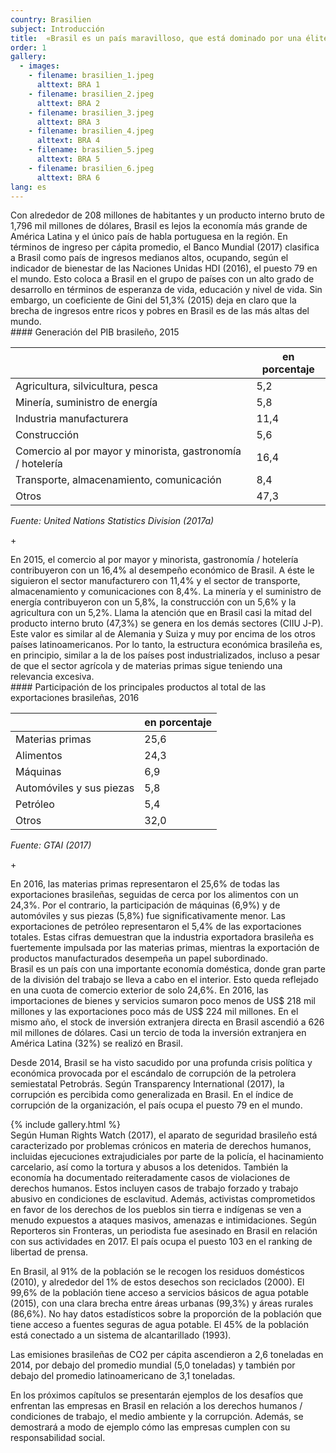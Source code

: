 ```yaml
---
country: Brasilien
subject: Introducción
title:  «Brasil es un país maravilloso, que está dominado por una élite corrupta»
order: 1
gallery:
  - images:
    - filename: brasilien_1.jpeg
      alttext: BRA 1
    - filename: brasilien_2.jpeg
      alttext: BRA 2
    - filename: brasilien_3.jpeg
      alttext: BRA 3
    - filename: brasilien_4.jpeg
      alttext: BRA 4
    - filename: brasilien_5.jpeg
      alttext: BRA 5
    - filename: brasilien_6.jpeg
      alttext: BRA 6
lang: es
---
```

<!-- Text mit Sidestory rechts -->
<div class="has-sidestories-right grid" markdown="1">

<div class="content" markdown="1">
Con alrededor de 208 millones de habitantes y un producto interno bruto de 1,796 mil millones de dólares, Brasil es lejos la economía más grande de América Latina y el único país de habla portuguesa en la región. En términos de ingreso per cápita promedio, el Banco Mundial (2017) clasifica a Brasil como país de ingresos medianos altos, ocupando, según el indicador de bienestar de las Naciones Unidas HDI (2016), el puesto 79 en el mundo. Esto coloca a Brasil en el grupo de países con un alto grado de desarrollo en términos de esperanza de vida, educación y nivel de vida. Sin embargo, un coeficiente de Gini del 51,3% (2015) deja en claro que la brecha de ingresos entre ricos y pobres en Brasil es de las más altas del mundo.
</div>

<div class="sidestory sidestory-right" markdown="1">
#### Generación del PIB brasileño, 2015

 &nbsp; | en porcentaje
 --- | ---
 Agricultura, silvicultura, pesca | 5,2
 Minería, suministro de energía | 5,8
 Industria manufacturera | 11,4
 Construcción | 5,6
 Comercio al por mayor y minorista, gastronomía / hotelería | 16,4
 Transporte, almacenamiento, comunicación | 8,4
 Otros | 47,3

_Fuente: United Nations Statistics Division (2017a)_
<p class="sidestory-toggle"><span>+</span></p>
</div>

<div class="overlay sidestory-right-content content">
<div class="ss-content" markdown="1">
En 2015, el comercio al por mayor y minorista, gastronomía / hotelería contribuyeron con un 16,4% al desempeño económico de Brasil. A éste le siguieron el sector manufacturero con 11,4% y el sector de transporte, almacenamiento y comunicaciones con 8,4%. La minería y el suministro de energía contribuyeron con un 5,8%, la construcción con un 5,6% y la agricultura con un 5,2%. Llama la atención que en Brasil casi la mitad del producto interno bruto (47,3%) se genera en los demás sectores (CIIU J-P). Este valor es similar al de Alemania y Suiza y muy por encima de los otros países latinoamericanos. Por lo tanto, la estructura económica brasileña es, en principio, similar a la de los países post industrializados, incluso a pesar de que el sector agrícola y de materias primas sigue teniendo una relevancia excesiva.
</div>
</div>

</div>


<!-- Text mit Sidestory links -->
<div class="has-sidestories-left grid" markdown="1">

<div class="sidestory sidestory-left" markdown="1">
#### Participación de los principales productos al total de las exportaciones brasileñas, 2016

 &nbsp; | en porcentaje
--- | ---
Materias primas | 25,6
Alimentos | 24,3
Máquinas | 6,9
Automóviles y sus piezas | 5,8
Petróleo | 5,4
Otros | 32,0

_Fuente: GTAI (2017)_

<p class="sidestory-toggle"><span>+</span></p>
</div>

<div class="overlay sidestory-left-content content">
<div class="ss-content" markdown="1">
En 2016, las materias primas representaron el 25,6% de todas las exportaciones brasileñas, seguidas de cerca por los alimentos con un 24,3%. Por el contrario, la participación de máquinas (6,9%) y de automóviles y sus piezas (5,8%) fue significativamente menor. Las exportaciones de petróleo representaron el 5,4% de las exportaciones totales. Estas cifras demuestran que la industria exportadora brasileña es fuertemente impulsada por las materias primas, mientras la exportación de productos manufacturados desempeña un papel subordinado.
</div>
</div>

<div class="content" markdown="1">
Brasil es un país con una importante economía doméstica, donde gran parte de la división del trabajo se lleva a cabo en el interior. Esto queda reflejado en una cuota de comercio exterior de solo 24,6%. En 2016, las importaciones de bienes y servicios sumaron poco menos de US$ 218 mil millones y las exportaciones poco más de US$ 224 mil millones. En el mismo año, el stock de inversión extranjera directa en Brasil ascendió a 626 mil millones de dólares. Casi un tercio de toda la inversión extranjera en América Latina (32%) se realizó en Brasil.

Desde 2014, Brasil se ha visto sacudido por una profunda crisis política y económica provocada por el escándalo de corrupción de la petrolera semiestatal Petrobrás. Según Transparency International (2017), la corrupción es percibida como generalizada en Brasil. En el índice de corrupción de la organización, el país ocupa el puesto 79 en el mundo.
</div>

</div>


<div class="media-wrapper">
{% include gallery.html %}
</div>

<div class="content" markdown="1">
Según Human Rights Watch (2017), el aparato de seguridad brasileño está caracterizado por problemas crónicos en materia de derechos humanos, incluidas ejecuciones extrajudiciales por parte de la policía, el hacinamiento carcelario, así como la tortura y abusos a los detenidos. También la economía ha documentado reiteradamente casos de violaciones de derechos humanos. Estos incluyen casos de trabajo forzado y trabajo abusivo en condiciones de esclavitud. Además, activistas comprometidos en favor de los derechos de los pueblos sin tierra e indígenas se ven a menudo expuestos a ataques masivos, amenazas e intimidaciones. Según Reporteros sin Fronteras, un periodista fue asesinado en Brasil en relación con sus actividades en 2017. El país ocupa el puesto 103 en el ranking de libertad de prensa.

En Brasil, al 91% de la población se le recogen los residuos domésticos (2010), y alrededor del 1% de estos desechos son reciclados (2000). El 99,6% de la población tiene acceso a servicios básicos de agua potable (2015), con una clara brecha entre áreas urbanas (99,3%) y áreas rurales (86,6%). No hay datos estadísticos sobre la proporción de la población que tiene acceso a fuentes seguras de agua potable. El 45% de la población está conectado a un sistema de alcantarillado (1993).

Las emisiones brasileñas de CO2 per cápita ascendieron a 2,6 toneladas en 2014, por debajo del promedio mundial (5,0 toneladas) y también por debajo del promedio latinoamericano de 3,1 toneladas.

En los próximos capítulos se presentarán ejemplos de los desafíos que enfrentan las empresas en Brasil en relación a los derechos humanos / condiciones de trabajo, el medio ambiente y la corrupción. Además, se demostrará a modo de ejemplo cómo las empresas cumplen con su responsabilidad social.
</div>
